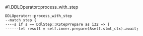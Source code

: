 #1.DDLOperator::process_with_step

```
DDLOperator::process_with_step
--match step {
----s if s == DdlStep::KStepPrepare as i32 => {
------let result = self.inner.prepare(&self.stmt_ctx).await;
```